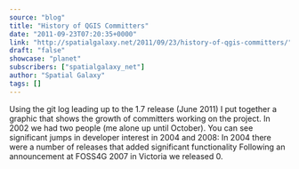 ```yaml
---
source: "blog"
title: "History of QGIS Committers"
date: "2011-09-23T07:20:35+0000"
link: "http://spatialgalaxy.net/2011/09/23/history-of-qgis-committers/"
draft: "false"
showcase: "planet"
subscribers: ["spatialgalaxy_net"]
author: "Spatial Galaxy"
tags: []
---
```


Using the git log leading up to the 1.7 release (June 2011) I put together a graphic that shows the growth of committers working on the project.
 In 2002 we had two people (me alone up until October). You can see significant jumps in developer interest in 2004 and 2008:
 In 2004 there were a number of releases that added significant functionality Following an announcement at FOSS4G 2007 in Victoria we released 0.
